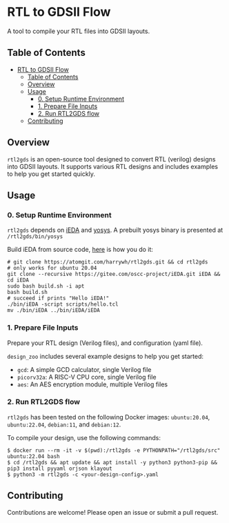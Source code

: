 # RTL to GDSII Flow

A tool to compile your RTL files into GDSII layouts.

## Table of Contents

- [RTL to GDSII Flow](#rtl-to-gdsii-flow)
  - [Table of Contents](#table-of-contents)
  - [Overview](#overview)
  - [Usage](#usage)
    - [0. Setup Runtime Environment](#0-setup-runtime-environment)
    - [1. Prepare File Inputs](#1-prepare-file-inputs)
    - [2. Run RTL2GDS flow](#2-run-rtl2gds-flow)
  - [Contributing](#contributing)

## Overview

`rtl2gds` is an open-source tool designed to convert RTL (verilog) designs into GDSII layouts. It supports various RTL designs and includes examples to help you get started quickly.

## Usage

### 0. Setup Runtime Environment

`rtl2gds` depends on [iEDA](https://gitee.com/oscc-project/iEDA) and [yosys](https://github.com/YosysHQ/yosys). A prebuilt yosys binary is presented at `/rtl2gds/bin/yosys`

Build iEDA from source code, [here](https://gitee.com/oscc-project/iEDA/blob/master/README.md#method-2--install-dependencies-and-compile) is how you do it:

```shell
# git clone https://atomgit.com/harrywh/rtl2gds.git && cd rtl2gds
# only works for ubuntu 20.04
git clone --recursive https://gitee.com/oscc-project/iEDA.git iEDA && cd iEDA
sudo bash build.sh -i apt
bash build.sh
# succeed if prints "Hello iEDA!"
./bin/iEDA -script scripts/hello.tcl
mv ./bin/iEDA ../bin/iEDA/iEDA
```

### 1. Prepare File Inputs

Prepare your RTL design (Verilog files), and configuration (yaml file).

`design_zoo` includes several example designs to help you get started:

- `gcd`: A simple GCD calculator, single Verilog file
- `picorv32a`: A RISC-V CPU core, single Verilog file
- `aes`: An AES encryption module, multiple Verilog files

### 2. Run RTL2GDS flow

`rtl2gds` has been tested on the following Docker images: `ubuntu:20.04`, `ubuntu:22.04`, `debian:11`, and `debian:12`.

To compile your design, use the following commands:

```shell
$ docker run --rm -it -v $(pwd):/rtl2gds -e PYTHONPATH="/rtl2gds/src" ubuntu:22.04 bash
$ cd /rtl2gds && apt update && apt install -y python3 python3-pip && pip3 install pyyaml orjson klayout
$ python3 -m rtl2gds -c <your-design-config>.yaml
```

## Contributing

Contributions are welcome! Please open an issue or submit a pull request.
